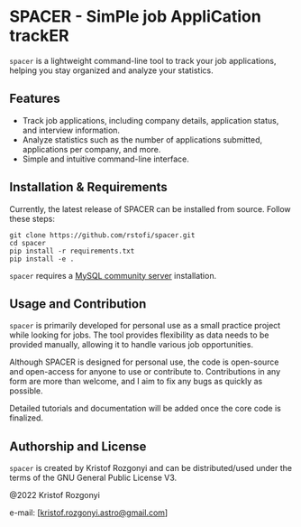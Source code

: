 # SPACER - SimPle job AppliCation trackER

`spacer` is a lightweight command-line tool to track your job applications, helping you stay organized and analyze your statistics.

## Features

- Track job applications, including company details, application status, and interview information.
- Analyze statistics such as the number of applications submitted, applications per company, and more.
- Simple and intuitive command-line interface.

## Installation & Requirements

Currently, the latest release of SPACER can be installed from source. Follow these steps:

```
git clone https://github.com/rstofi/spacer.git
cd spacer
pip install -r requirements.txt
pip install -e .
```

`spacer` requires a  [MySQL community server](https://dev.mysql.com/downloads/mysql/) installation.

## Usage and Contribution

`spacer` is primarily developed for personal use as a small practice project while looking for jobs. The tool provides flexibility as data needs to be provided manually, allowing it to handle various job opportunities.

Although SPACER is designed for personal use, the code is open-source and open-access for anyone to use or contribute to. Contributions in any form are more than welcome, and I aim to fix any bugs as quickly as possible.

Detailed tutorials and documentation will be added once the core code is finalized.

## Authorship and License

`spacer` is created by Kristof Rozgonyi and can be distributed/used under the terms of the GNU General Public License V3.

@2022 Kristof Rozgonyi

e-mail: [kristof.rozgonyi.astro@gmail.com]
